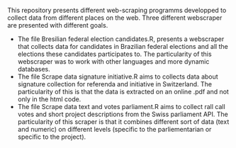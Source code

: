 This repository presents different web-scraping programms developped to collect data from different places on the web. Three different webscraper are presented with different goals. 

- The file Bresilian federal election candidates.R, presents a webscraper that collects data for candidates in Brazilian federal elections and all the elections these candidates participates to. The particularity of this webscraper was to work with other languages and more dynamic databases.
- The file Scrape data signature initiative.R aims to collects data about signature collection for referenda and initiative in Switzerland. The particularity of this is that the data is extracted on an online .pdf and not only in the html code. 
- The file Scrape data text and votes parliament.R aims to collect rall call votes and short project descriptions from the Swiss parliament API. The particularity of this scraper is that it combines different sort of data (text and numeric) on different levels (specific to the parliementarian or specific to the project).


